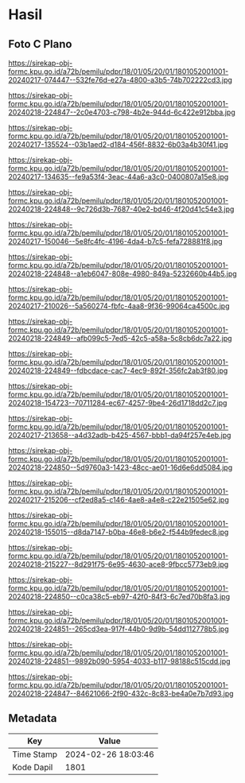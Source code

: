 # Hasil

## Foto C Plano

https://sirekap-obj-formc.kpu.go.id/a72b/pemilu/pdpr/18/01/05/20/01/1801052001001-20240217-074447--532fe76d-e27a-4800-a3b5-74b702222cd3.jpg

https://sirekap-obj-formc.kpu.go.id/a72b/pemilu/pdpr/18/01/05/20/01/1801052001001-20240218-224847--2c0e4703-c798-4b2e-944d-6c422e912bba.jpg

https://sirekap-obj-formc.kpu.go.id/a72b/pemilu/pdpr/18/01/05/20/01/1801052001001-20240217-135524--03b1aed2-d184-456f-8832-6b03a4b30f41.jpg

https://sirekap-obj-formc.kpu.go.id/a72b/pemilu/pdpr/18/01/05/20/01/1801052001001-20240217-134635--fe9a53f4-3eac-44a6-a3c0-0400807a15e8.jpg

https://sirekap-obj-formc.kpu.go.id/a72b/pemilu/pdpr/18/01/05/20/01/1801052001001-20240218-224848--9c726d3b-7687-40e2-bd46-4f20d41c54e3.jpg

https://sirekap-obj-formc.kpu.go.id/a72b/pemilu/pdpr/18/01/05/20/01/1801052001001-20240217-150046--5e8fc4fc-4196-4da4-b7c5-fefa728881f8.jpg

https://sirekap-obj-formc.kpu.go.id/a72b/pemilu/pdpr/18/01/05/20/01/1801052001001-20240218-224848--a1eb6047-808e-4980-849a-5232660b44b5.jpg

https://sirekap-obj-formc.kpu.go.id/a72b/pemilu/pdpr/18/01/05/20/01/1801052001001-20240217-210026--5a560274-fbfc-4aa8-9f36-99064ca4500c.jpg

https://sirekap-obj-formc.kpu.go.id/a72b/pemilu/pdpr/18/01/05/20/01/1801052001001-20240218-224849--afb099c5-7ed5-42c5-a58a-5c8cb6dc7a22.jpg

https://sirekap-obj-formc.kpu.go.id/a72b/pemilu/pdpr/18/01/05/20/01/1801052001001-20240218-224849--fdbcdace-cac7-4ec9-892f-356fc2ab3f80.jpg

https://sirekap-obj-formc.kpu.go.id/a72b/pemilu/pdpr/18/01/05/20/01/1801052001001-20240218-154723--70711284-ec67-4257-9be4-26d1718dd2c7.jpg

https://sirekap-obj-formc.kpu.go.id/a72b/pemilu/pdpr/18/01/05/20/01/1801052001001-20240217-213658--a4d32adb-b425-4567-bbb1-da94f257e4eb.jpg

https://sirekap-obj-formc.kpu.go.id/a72b/pemilu/pdpr/18/01/05/20/01/1801052001001-20240218-224850--5d9760a3-1423-48cc-ae01-16d6e6dd5084.jpg

https://sirekap-obj-formc.kpu.go.id/a72b/pemilu/pdpr/18/01/05/20/01/1801052001001-20240217-215206--cf2ed8a5-c146-4ae8-a4e8-c22e21505e62.jpg

https://sirekap-obj-formc.kpu.go.id/a72b/pemilu/pdpr/18/01/05/20/01/1801052001001-20240218-155015--d8da7147-b0ba-46e8-b6e2-f544b9fedec8.jpg

https://sirekap-obj-formc.kpu.go.id/a72b/pemilu/pdpr/18/01/05/20/01/1801052001001-20240218-215227--8d291f75-6e95-4630-ace8-9fbcc5773eb9.jpg

https://sirekap-obj-formc.kpu.go.id/a72b/pemilu/pdpr/18/01/05/20/01/1801052001001-20240218-224850--c0ca38c5-eb97-42f0-84f3-6c7ed70b8fa3.jpg

https://sirekap-obj-formc.kpu.go.id/a72b/pemilu/pdpr/18/01/05/20/01/1801052001001-20240218-224851--265cd3ea-917f-44b0-9d9b-54dd112778b5.jpg

https://sirekap-obj-formc.kpu.go.id/a72b/pemilu/pdpr/18/01/05/20/01/1801052001001-20240218-224851--9892b090-5954-4033-b117-98188c515cdd.jpg

https://sirekap-obj-formc.kpu.go.id/a72b/pemilu/pdpr/18/01/05/20/01/1801052001001-20240218-224847--84621066-2f90-432c-8c83-be4a0e7b7d93.jpg


## Metadata

| Key        | Value               |
| ---------- | ------------------- |
| Time Stamp | 2024-02-26 18:03:46 |
| Kode Dapil | 1801                |



